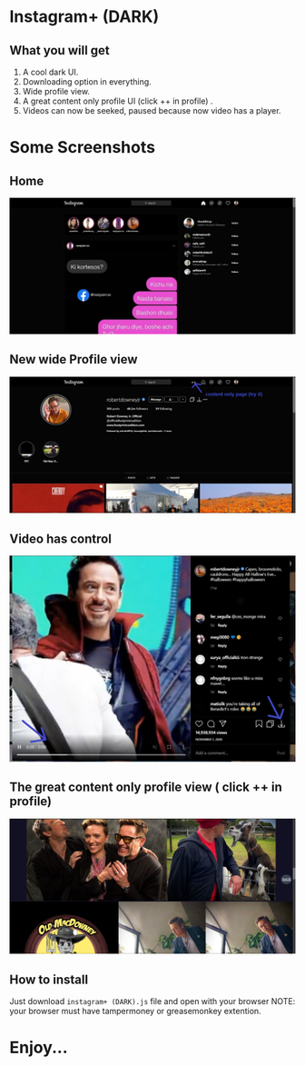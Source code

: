# Instagram+ (DARK)
## What you will get
1. A cool dark UI.
2. Downloading option in everything.
3. Wide profile view.
4. A great content only profile UI (click ++ in profile) .
5. Videos can now be seeked, paused because now video has a player.

# Some Screenshots
## Home
![downloads](./readme/home.JPG)  
## New wide Profile view
![downloads](./readme/profile.JPG)   
## Video has control
![downloads](./readme/player.JPG)
## The great content only profile view ( click ++ in profile)
![downloads](./readme/scrollbar.JPG)  


## How to install
Just download `instagram+ (DARK).js` file and open with your browser
NOTE: your browser must have tampermoney or greasemonkey extention.

# Enjoy...
